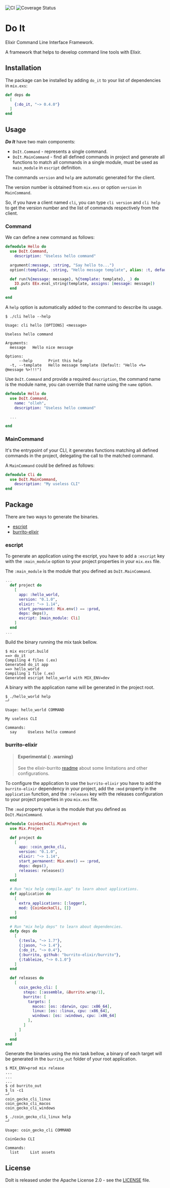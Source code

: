 ![CI](https://github.com/rzcastilho/do_it/workflows/CI/badge.svg)
![Coverage Status](https://coveralls.io/repos/github/rzcastilho/do_it/badge.svg)

# Do It

Elixir Command Line Interface Framework.

A framework that helps to develop command line tools with Elixir.

## Installation

The package can be installed by adding `do_it` to your list of dependencies in `mix.exs`:

```elixir
def deps do
  [
    {:do_it, "~> 0.4.0"}
  ]
end
```

## Usage

**_Do It_** have two main components:

  * `DoIt.Command` - represents a single command.
  * `DoIt.MainCommand` - find all defined commands in project and generate all functions to match all commands in a single module, must be used as `main_module` in `escript` definition.
  
The commands `version` and `help` are automatic generated for the client.

The version number is obtained from `mix.exs` or option `version` in `MainCommand`.

So, if you have a client named `cli`, you can type `cli version` and `cli help` to get the version number and the list of commands respectively from the client.

### Command

We can define a new command as follows:

```elixir
defmodule Hello do
  use DoIt.Command,
    description: "Useless hello command"

  argument(:message, :string, "Say hello to...")
  option(:template, :string, "Hello message template", alias: :t, default: "Hello <%= @message %>!!!")

  def run(%{message: message}, %{template: template}, _) do
    IO.puts EEx.eval_string(template, assigns: [message: message])
  end

end
```

A `help` option is automatically added to the command to describe its usage.

```shell
$ ./cli hello --help

Usage: cli hello [OPTIONS] <message>

Useless hello command

Arguments:
  message   Hello nice message

Options:
      --help       Print this help
  -t, --template   Hello message template (Default: "Hello <%= @message %>!!!")
```

Use `DoIt.Command` and provide a required `description`, the command name is the module name, you can override that name using the `name` option.

```elixir
defmodule Hello do
  use DoIt.Command,
    name: "olleh",
    description: "Useless hello command"

  ...

end
```

### MainCommand

It's the entrypoint of your CLI, it generates functions matching all defined commands in the project, delegating the call to the matched command.

A `MainCommand` could be defined as follows:

```elixir
defmodule Cli do
  use DoIt.MainCommand,
    description: "My useless CLI"
end
```

## Package

There are two ways to generate the binaries.

- [escript](https://hexdocs.pm/mix/Mix.Tasks.Escript.Build.html)
- [burrito-elixir](https://github.com/burrito-elixir/burrito)

### escript

To generate an application using the escript, you have to add a `:escript` key with the `:main_module` option to your project properties in your `mix.exs` file.

The `:main_module` is the module that you defined as `DoIt.MainCommand`.

```elixir
...
  def project do
    [
      app: :hello_world,
      version: "0.1.0",
      elixir: "~> 1.14",
      start_permanent: Mix.env() == :prod,
      deps: deps(),
      escript: [main_module: Cli]
    ]
  end
...
```

Build the binary running the mix task bellow.

```shell
$ mix escript.build
==> do_it
Compiling 4 files (.ex)
Generated do_it app
==> hello_world
Compiling 1 file (.ex)
Generated escript hello_world with MIX_ENV=dev
```

A binary with the application name will be generated in the project root.

```shell
$ ./hello_world help                                                                                                                                                     ─╯

Usage: hello_world COMMAND

My useless CLI

Commands:
  say     Useless hello command
```

### burrito-elixir

> #### Experimental {: .warning}
>
> See the elixir-burrito [readme](https://github.com/burrito-elixir/burrito) about some limitations and other configurations.

To configure the application to use the `burrito-elixir` you have to add the `burrito-elixir` dependency in your project, add the `:mod` property in the `application` function, and the `:releases` key with the releases configuration to your project properties in you `mix.exs` file.

The `:mod` property value is the module that you defined as `DoIt.MainCommand`.

```elixir
defmodule CoinGeckoCli.MixProject do
  use Mix.Project

  def project do
    [
      app: :coin_gecko_cli,
      version: "0.1.0",
      elixir: "~> 1.14",
      start_permanent: Mix.env() == :prod,
      deps: deps(),
      releases: releases()
    ]
  end

  # Run "mix help compile.app" to learn about applications.
  def application do
    [
      extra_applications: [:logger],
      mod: {CoinGeckoCli, []}
    ]
  end

  # Run "mix help deps" to learn about dependencies.
  defp deps do
    [
      {:tesla, "~> 1.7"},
      {:jason, "~> 1.4"},
      {:do_it, "~> 0.4"},
      {:burrito, github: "burrito-elixir/burrito"},
      {:tableize, "~> 0.1.0"}
    ]
  end

  def releases do
    [
      coin_gecko_cli: [
        steps: [:assemble, &Burrito.wrap/1],
        burrito: [
          targets: [
            macos: [os: :darwin, cpu: :x86_64],
            linux: [os: :linux, cpu: :x86_64],
            windows: [os: :windows, cpu: :x86_64]
          ],
        ]
      ]
    ]
  end
end
```

Generate the binaries using the mix task bellow, a binary of each target will be generated in the `burrito_out` folder of your root application.

```shell
$ MIX_ENV=prod mix release
...
...
...
$ cd burrito_out
$ ls -c1                                                                                                                                                                 ─╯
coin_gecko_cli_linux
coin_gecko_cli_macos
coin_gecko_cli_windows

$ ./coin_gecko_cli_linux help                                                                                                                                            ─╯

Usage: coin_gecko_cli COMMAND

CoinGecko CLI

Commands:
  list     List assets
```

## License

DoIt is released under the Apache License 2.0 - see the [LICENSE](LICENSE) file.
